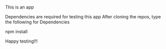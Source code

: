 This is an app

Dependencies are required for testing this app
After cloning the repos, type the following for Dependencies

npm install

Happy testing!!!